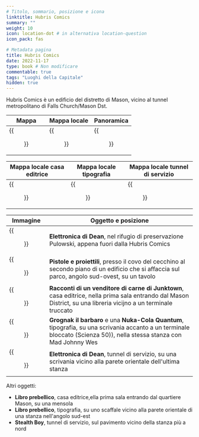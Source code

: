 ```yaml
---
# Titolo, sommario, posizione e icona
linktitle: Hubris Comics
summary: ""
weight: 10
icon: location-dot # in alternativa location-question
icon_pack: fas

# Metadata pagina
title: Hubris Comics
date: 2022-11-17
type: book # Non modificare
commentable: true
tags: "Luoghi della Capitale"
hidden: true
---
```



Hubris Comics è un edificio del distretto di Mason, vicino al tunnel metropolitano di Falls Church/Mason Dst.

| Mappa                       | Mappa locale                         | Panoramica              |
| --------------------------- | ------------------------------------ | ----------------------- |
| {{<figure src="Hubris_Comics_loc.webp">}} | {{<figure src="Hubris_Comics_exterior_map.webp">}} | {{<figure src="Hubris_Comics.webp">}} |

| Mappa locale casa editrice      | Mappa locale tipografia       | Mappa locale tunnel di servizio      |
| ------------------------------- | ----------------------------- | ------------------------------------ |
| {{<figure src="HC_Publishing_loc_map.webp">}} | {{<figure src="HC_Printing_loc_map.webp">}} | {{<figure src="HC_utility_tunnels_loc_map.webp">}} |

| Immagine                                        | Oggetto e posizione                                                                                                                                                    |
| ----------------------------------------------- | ---------------------------------------------------------------------------------------------------------------------------------------------------------------------- |
| {{<figure src="Deans_Electronics_Hubris_Comics_PPS.webp">}}   | **Elettronica di Dean**, nel rifugio di preservazione Pulowski, appena fuori dalla Hubris Comics                                                                       |
| {{<figure src="Guns_and_Bullets_Mason_District_South.webp">}} | **Pistole e proiettili**, presso il covo del cecchino al secondo piano di un edificio che si affaccia sul parco, angolo sud-ovest, su un tavolo                        |
| {{<figure src="Tales_of_a_JJV_Hubris_Comics.webp">}}          | **Racconti di un venditore di carne di Junktown**, casa editrice, nella prima sala entrando dal Mason District, su una libreria vicijno a un terminale truccato        |
| {{<figure src="Grognak_the_Barbarian_Hubris_Comics.webp">}}   | **Grognak il barbaro** e una **Nuka-Cola Quantum**, tipografia, su una scrivania accanto a un terminale bloccato (Scienza 50)), nella stessa stanza con Mad Johnny Wes |
| {{<figure src="Deans_Electronics_Hubris_Comics.webp">}}       | **Elettronica di Dean**, tunnel  di servizio, su una scrivania vicino alla parete orientale dell'ultima stanza                                                         |

Altri oggetti:
- **Libro prebellico**, casa editrice,ella prima sala entrando dal quartiere Mason, su una mensola
- **Libro prebellico**, tipografia, su uno scaffale  vicino alla parete orientale di una stanza nell'angolo sud-est
- **Stealth Boy**, tunnel di servizio, sul pavimento vicino della stanza più a nord